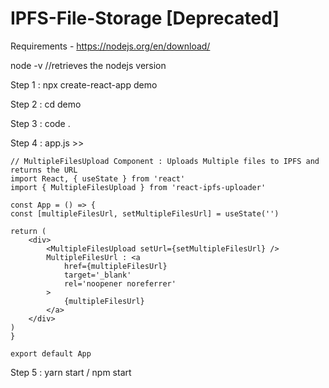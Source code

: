 # IPFS-File-Storage [Deprecated]
Requirements - https://nodejs.org/en/download/

node -v //retrieves the nodejs version


Step 1 : npx create-react-app demo

Step 2 : cd demo

Step 3 : code .

Step 4 : app.js >>


    // MultipleFilesUpload Component : Uploads Multiple files to IPFS and returns the URL
    import React, { useState } from 'react'
    import { MultipleFilesUpload } from 'react-ipfs-uploader'

    const App = () => {
    const [multipleFilesUrl, setMultipleFilesUrl] = useState('')

    return (
        <div>
            <MultipleFilesUpload setUrl={setMultipleFilesUrl} />
            MultipleFilesUrl : <a
                href={multipleFilesUrl}
                target='_blank'
                rel='noopener noreferrer'
            >
                {multipleFilesUrl}
            </a>
        </div>
    )
    }

    export default App


Step 5 : yarn start / npm start
